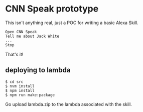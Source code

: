 # CNN Speak prototype

This isn't anything real, just a POC for writing a basic Alexa Skill.

```
Open CNN Speak
Tell me about Jack White
...
Stop
```

That's it!


## deploying to lambda

```
$ cd src
$ nvm install
$ npm install
$ npm run make:package
```

Go upload lambda.zip to the lambda associated with the skill.
